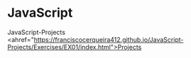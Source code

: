 # JavaScript
 JavaScript-Projects
 <ahref="https://franciscocerqueira412.github.io/JavaScript-Projects/Exercises/EX01/index.html">Projects</a>
